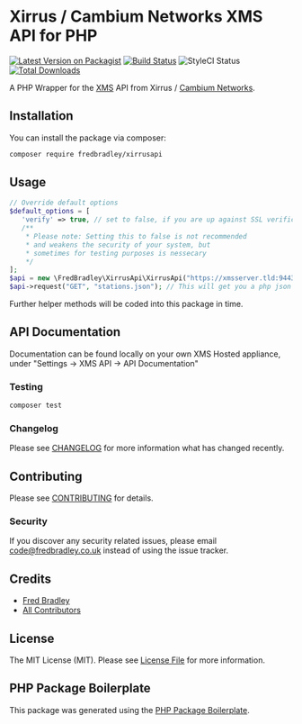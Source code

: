 # Xirrus / Cambium Networks XMS API for PHP

[![Latest Version on Packagist](https://img.shields.io/packagist/v/fredbradley/xirrusapi.svg?style=flat-square)](https://packagist.org/packages/fredbradley/xirrusapi)
[![Build Status](https://img.shields.io/travis/fredbradley/xirrusapi/master.svg?style=flat-square)](https://travis-ci.org/fredbradley/xirrusapi)
![StyleCI Status](https://github.styleci.io/repos/274672480/shield)
[![Total Downloads](https://img.shields.io/packagist/dt/fredbradley/xirrusapi.svg?style=flat-square)](https://packagist.org/packages/fredbradley/xirrusapi)

A PHP Wrapper for the [XMS](https://www.cambiumnetworks.com/products/software/xms-enterprise/) API from Xirrus / [Cambium Networks](https://www.cambiumnetworks.com/).   

## Installation

You can install the package via composer:

```bash
composer require fredbradley/xirrusapi
```

## Usage

``` php
// Override default options
$default_options = [
   'verify' => true, // set to false, if you are up against SSL verification issues 
   /**
    * Please note: Setting this to false is not recommended 
    * and weakens the security of your system, but
    * sometimes for testing purposes is nessecary
    */
];
$api = new \FredBradley\XirrusApi\XirrusApi("https://xmsserver.tld:9443", "exampleusername", "examplepassword", $default_options);
$api->request("GET", "stations.json"); // This will get you a php json object of your api result dataset
```
Further helper methods will be coded into this package in time.

## API Documentation
Documentation can be found locally on your own XMS Hosted appliance, under "Settings -> XMS API -> API Documentation"

### Testing

``` bash
composer test
```

### Changelog

Please see [CHANGELOG](CHANGELOG.md) for more information what has changed recently.

## Contributing

Please see [CONTRIBUTING](CONTRIBUTING.md) for details.

### Security

If you discover any security related issues, please email code@fredbradley.co.uk instead of using the issue tracker.

## Credits

- [Fred Bradley](https://github.com/fredbradley)
- [All Contributors](../../contributors)

## License

The MIT License (MIT). Please see [License File](LICENSE.md) for more information.

## PHP Package Boilerplate

This package was generated using the [PHP Package Boilerplate](https://laravelpackageboilerplate.com).
